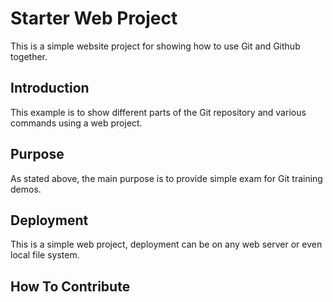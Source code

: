 # Starter Web Project
This is a simple website project for showing how to use Git and Github together.
## Introduction
This example is to show different parts of the Git repository and various commands using a web project.
## Purpose
As stated above, the main purpose is to provide simple exam for Git training demos.
## Deployment
This is a simple web project, deployment can be on any web server or even local file system.
## How To Contribute 